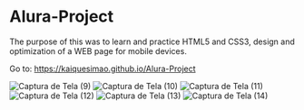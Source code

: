 # Alura-Project
The purpose of this was to learn and practice HTML5 and CSS3, design and optimization of a WEB page for mobile devices.

Go to: https://kaiquesimao.github.io/Alura-Project


![Captura de Tela (9)](https://user-images.githubusercontent.com/66140734/153915812-60691f2c-968e-4676-9539-edd73bf8e9a3.png)
![Captura de Tela (10)](https://user-images.githubusercontent.com/66140734/153915817-4c74164e-3b1d-4977-beb8-9fdf184d330a.png)
![Captura de Tela (11)](https://user-images.githubusercontent.com/66140734/153915820-63741db1-2aed-4e46-abe6-4ae1f8c59945.png)
![Captura de Tela (12)](https://user-images.githubusercontent.com/66140734/153915824-7dda1d93-dee6-4b66-b846-ce8115f313f8.png)
![Captura de Tela (13)](https://user-images.githubusercontent.com/66140734/153915827-cca829b3-eb84-4722-878e-1fd6d4884b22.png)
![Captura de Tela (14)](https://user-images.githubusercontent.com/66140734/153915808-46b770a9-4893-4344-9bda-7a27bfc5fdea.png)
